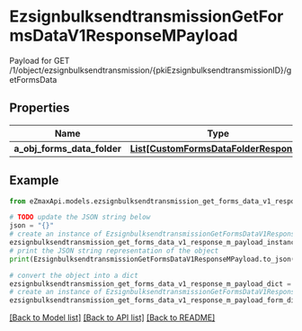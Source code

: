 # EzsignbulksendtransmissionGetFormsDataV1ResponseMPayload

Payload for GET /1/object/ezsignbulksendtransmission/{pkiEzsignbulksendtransmissionID}/getFormsData

## Properties

Name | Type | Description | Notes
------------ | ------------- | ------------- | -------------
**a_obj_forms_data_folder** | [**List[CustomFormsDataFolderResponse]**](CustomFormsDataFolderResponse.md) |  | 

## Example

```python
from eZmaxApi.models.ezsignbulksendtransmission_get_forms_data_v1_response_m_payload import EzsignbulksendtransmissionGetFormsDataV1ResponseMPayload

# TODO update the JSON string below
json = "{}"
# create an instance of EzsignbulksendtransmissionGetFormsDataV1ResponseMPayload from a JSON string
ezsignbulksendtransmission_get_forms_data_v1_response_m_payload_instance = EzsignbulksendtransmissionGetFormsDataV1ResponseMPayload.from_json(json)
# print the JSON string representation of the object
print(EzsignbulksendtransmissionGetFormsDataV1ResponseMPayload.to_json())

# convert the object into a dict
ezsignbulksendtransmission_get_forms_data_v1_response_m_payload_dict = ezsignbulksendtransmission_get_forms_data_v1_response_m_payload_instance.to_dict()
# create an instance of EzsignbulksendtransmissionGetFormsDataV1ResponseMPayload from a dict
ezsignbulksendtransmission_get_forms_data_v1_response_m_payload_form_dict = ezsignbulksendtransmission_get_forms_data_v1_response_m_payload.from_dict(ezsignbulksendtransmission_get_forms_data_v1_response_m_payload_dict)
```
[[Back to Model list]](../README.md#documentation-for-models) [[Back to API list]](../README.md#documentation-for-api-endpoints) [[Back to README]](../README.md)


